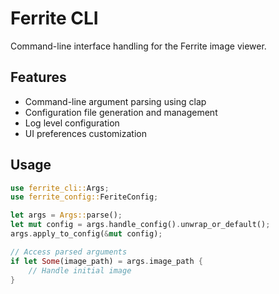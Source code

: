 # Ferrite CLI

Command-line interface handling for the Ferrite image viewer.

## Features
- Command-line argument parsing using clap
- Configuration file generation and management
- Log level configuration
- UI preferences customization

## Usage

```rust
use ferrite_cli::Args;
use ferrite_config::FeriteConfig;

let args = Args::parse();
let mut config = args.handle_config().unwrap_or_default();
args.apply_to_config(&mut config);

// Access parsed arguments
if let Some(image_path) = args.image_path {
    // Handle initial image
}
```